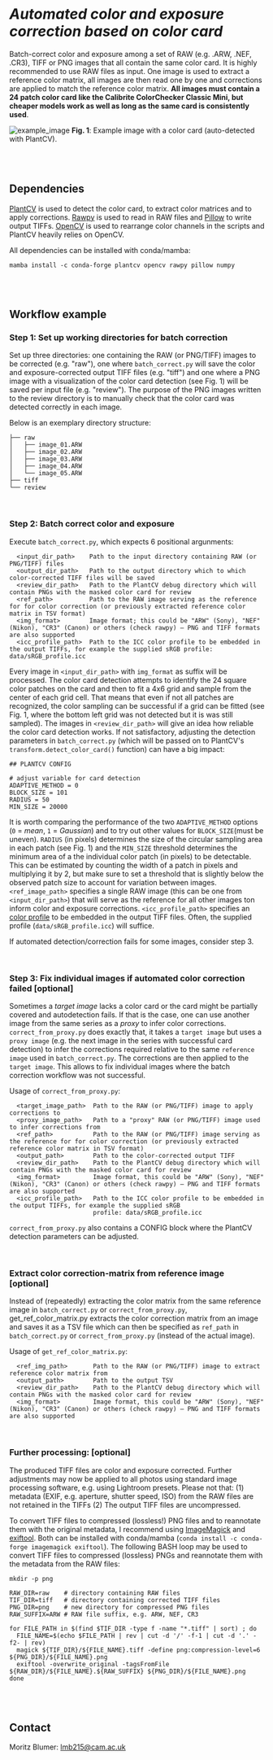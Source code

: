 # _Automated color and exposure correction based on color card_

Batch-correct color and exposure among a set of RAW (e.g. .ARW, .NEF, .CR3), TIFF or PNG images that all contain the same color card. It is highly recommended to use RAW files as input. One image is used to extract a reference color matrix,  all images are then read one by one and corrections are applied to match the reference color matrix. **All images must contain a 24 patch color card like the Calibrite ColorChecker Classic Mini, but cheaper models work as well as long as the same card is consistently used**.

![example_image](assets/example_image.png)
**Fig. 1**: Example image with a color card (auto-detected with PlantCV). 

<br />
<br />

## Dependencies
[PlantCV](https://github.com/danforthcenter/plantcv) is used to detect the color card, to extract color matrices and to apply corrections. [Rawpy](https://github.com/letmaik/rawpy) is used to read in RAW files and [Pillow](https://github.com/python-pillow/Pillow) to write output TIFFs. [OpenCV](https://github.com/opencv/opencv) is used to rearrange color channels in the scripts and PlantCV heavily relies on OpenCV.

All dependencies can be installed with conda/mamba:

```
mamba install -c conda-forge plantcv opencv rawpy pillow numpy
```
<br />
<br />

## Workflow example

###  Step 1:  Set up working directories for batch correction

Set up three directories: one containing the RAW (or PNG/TIFF) images to be corrected (e.g. "raw"), one where ```batch_correct.py``` will save the color and exposure-corrected output TIFF files (e.g. "tiff") and one where a PNG image with a visualization of the color card detection (see Fig. 1) will be saved per input file (e.g. "review"). The purpose of the PNG images written to the review directory is to manually check that the color card was detected correctly in each image. 

Below is an exemplary directory structure:
```
├── raw
│   ├── image_01.ARW
│   ├── image_02.ARW
│   ├── image_03.ARW
│   ├── image_04.ARW
│   └── image_05.ARW
├── tiff
└── review
```
<br />

###  Step 2:  Batch correct color and exposure

Execute ```batch_correct.py```, which expects 6 positional argunments:

```
  <input_dir_path>    Path to the input directory containing RAW (or PNG/TIFF) files
  <output_dir_path>   Path to the output directory which to which color-corrected TIFF files will be saved
  <review_dir_path>   Path to the PlantCV debug directory which will contain PNGs with the masked color card for review
  <ref_path>          Path to the RAW image serving as the reference for for color correction (or previously extracted reference color matrix in TSV format)
  <img_format>        Image format; this could be "ARW" (Sony), "NEF" (Nikon), "CR3" (Canon) or others (check rawpy) – PNG and TIFF formats are also supported
  <icc_profile_path>  Path to the ICC color profile to be embedded in the output TIFFs, for example the supplied sRGB profile: data/sRGB_profile.icc
```

Every image in ```<input_dir_path>``` with ```img_format``` as suffix will be processed. The color card detection attempts to identify the 24 square color patches on the card and then to fit a 4x6 grid and sample from the center of each grid cell. That means that even if not all patches are recognized, the color sampling can be successful if a grid can be fitted (see Fig. 1, where the bottom left grid was not detected but it is was still sampled). The images in ```<review_dir_path>``` will give an idea how reliable the color card detection works. If not satisfactory, adjusting the detection parameters in ```batch_correct.py``` (which will be passed on to PlantCV's ```transform.detect_color_card()``` function) can have a big impact:

```
## PLANTCV CONFIG

# adjust variable for card detection
ADAPTIVE_METHOD = 0
BLOCK_SIZE = 101
RADIUS = 50
MIN_SIZE = 20000
```

It is worth comparing the performance of the two ```ADAPTIVE_METHOD``` options (```0``` = *mean*, ```1``` = *Gaussian*) and to try out other values for ```BLOCK_SIZE```(must be uneven). ```RADIUS``` (in pixels) determines the size of the circular sampling area in each patch (see Fig. 1) and the ```MIN_SIZE``` threshold determines the minimum area of a the individual color patch (in pixels) to be detectable. This can be estimated by counting the width of a patch in pixels and multiplying it by 2, but make sure to set a threshold that is slightly below the observed patch size to account for variation between images. 
```<ref_image_path>``` specifies a single RAW image (this can be one from ```<input_dir_path>```) that will serve as the reference for all other images ton inform color and exposure corrections. ```<icc_profile_path>``` specifies an [color profile](https://en.wikipedia.org/wiki/ICC_profile) to be embedded in the output TIFF files. Often, the supplied profile (```data/sRGB_profile.icc```) will suffice.

If automated detection/correction fails for some images, consider step 3.

<br />

###  Step 3:  Fix individual images if automated color correction failed [optional]

Sometimes a *target image* lacks a color card or the card might be partially covered and autodetection fails. If that is the case, one can use another image from the same series as a *proxy* to infer color corrections. ```correct_from_proxy.py``` does exactly that, it takes a ```target image``` but uses a ```proxy image``` (e.g. the next image in the series with successful card detection) to infer the corrections required relative to the same ```reference image``` used in ```batch_correct.py```. The corrections are then applied to the ```target image```. This allows to fix individual images where the batch correction workflow was not successful.

Usage of ```correct_from_proxy.py```:

```
  <target_image_path>  Path to the RAW (or PNG/TIFF) image to apply corrections to
  <proxy_image_path>   Path to a "proxy" RAW (or PNG/TIFF) image used to infer corrections from
  <ref_path>           Path to the RAW (or PNG/TIFF) image serving as the reference for for color correction (or previously extracted reference color matrix in TSV format)
  <output_path>        Path to the color-corrected output TIFF
  <review_dir_path>    Path to the PlantCV debug directory which will contain PNGs with the masked color card for review
  <img_format>         Image format, this could be "ARW" (Sony), "NEF" (Nikon), "CR3" (Canon) or others (check rawpy) – PNG and TIFF formats are also supported
  <icc_profile_path>   Path to the ICC color profile to be embedded in the output TIFFs, for example the supplied sRGB
                       profile: data/sRGB_profile.icc
```

```correct_from_proxy.py``` also contains a CONFIG block where the PlantCV detection parameters can be adjusted.

<br />

###  Extract color correction-matrix from reference image [optional]

Instead of (repeatedly) extracting the color matrix from the same reference image in ```batch_correct.py``` or ```correct_from_proxy.py```, get_ref_color_matrix.py extracts the color correction matrix from an image and saves it as a TSV file which can then be specified as ```ref_path``` in ```batch_correct.py``` or ```correct_from_proxy.py``` (instead of the actual image).

Usage of ```get_ref_color_matrix.py```:

```
  <ref_img_path>       Path to the RAW (or PNG/TIFF) image to extract reference color matrix from
  <output_path>        Path to the output TSV
  <review_dir_path>    Path to the PlantCV debug directory which will contain PNGs with the masked color card for review
  <img_format>         Image format, this could be "ARW" (Sony), "NEF" (Nikon), "CR3" (Canon) or others (check rawpy) – PNG and TIFF formats are also supported
```

<br />

###  Further processing: [optional] 

The produced TIFF files are color and exposure corrected. Further adjustments may now be applied to all photos using standard image processing software, e.g. using Lightroom presets. 
Please not that: 
(1) metadata (EXIF, e.g. aperture, shutter speed, ISO) from the RAW files are not retained in the TIFFs
(2) The output TIFF files are uncompressed.

To convert TIFF files to compressed (lossless!) PNG files and to reannotate them with the original metadata, I recommend using [ImageMagick](https://imagemagick.org/index.php) and [exiftool](https://exiftool.org). Both can be installed with conda/mamba (```conda install -c conda-forge imagemagick exiftool```). The following BASH loop may be used to convert TIFF files to compressed (lossless) PNGs and reannotate them with the metadata from the RAW files:

```
mkdir -p png

RAW_DIR=raw    # directory containing RAW files
TIF_DIR=tiff   # directory containing corrected TIFF files
PNG_DIR=png    # new directory for compressed PNG files
RAW_SUFFIX=ARW # RAW file suffix, e.g. ARW, NEF, CR3

for FILE_PATH in $(find $TIF_DIR -type f -name "*.tiff" | sort) ; do
  FILE_NAME=$(echo $FILE_PATH | rev | cut -d '/' -f-1 | cut -d '.' -f2- | rev)
  magick ${TIF_DIR}/${FILE_NAME}.tiff -define png:compression-level=6 ${PNG_DIR}/${FILE_NAME}.png
  exiftool -overwrite_original -tagsFromFile ${RAW_DIR}/${FILE_NAME}.${RAW_SUFFIX} ${PNG_DIR}/${FILE_NAME}.png
done
```
<br />
<br />

## Contact

Moritz Blumer: lmb215@cam.ac.uk


